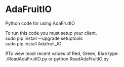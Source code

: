 # AdaFruitIO<br>
Python code for using AdaFruitIO<br>

To run this code you must setup your client.<br>
sudo pip install --upgrade  setuptools<br>
sudo pip install Adafruit_IO<br>

#To view most recent values of Red, Green, Blue type:<br>
 ./ReadAdaFruitIO.py
 or
 python ReadAdaFruitIO.py

